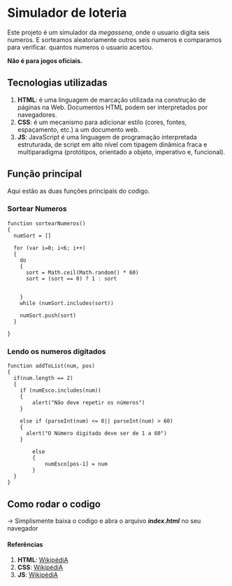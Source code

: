 # Simulador de loteria

Este projeto é um simulador da *megassena*, onde o usuario digita seis numeros.
E sorteamos aleatoriamente outros seis numeros e comparamos para verificar.
quantos numeros o usuario acertou.

**Não é para jogos oficiais.**

## Tecnologias utilizadas
1. **HTML**: é uma linguagem de marcação utilizada na construção de páginas na Web. Documentos HTML podem ser interpretados por navegadores.
2. **CSS**: é um mecanismo para adicionar estilo (cores, fontes, espaçamento, etc.) a um documento web.
3. **JS**: JavaScript é uma linguagem de programação interpretada estruturada, de script em alto nível com tipagem dinâmica fraca e multiparadigma (protótipos, orientado a objeto, imperativo e, funcional).

## Função principal
Aqui estão as duas funções principais do codigo.

### Sortear Numeros
```
function sortearNumeros()
{
  numSort = []

  for (var i=0; i<6; i++)
  {
    do
    {
      sort = Math.ceil(Math.random() * 60)
      sort = (sort == 0) ? 1 : sort


    }
    while (numSort.includes(sort))

    numSort.push(sort)
  }

}
```
### Lendo os numeros digitados
```
function addToList(num, pos)
{
  if(num.length == 2)
  {
    if (numEsco.includes(num))
    {
        alert("Não deve repetir os números")
    }

    else if (parseInt(num) <= 0|| parseInt(num) > 60)
    {
      alert("O Número digitado deve ser de 1 a 60")
    }

        else
        {
            numEsco[pos-1] = num
        }
  }
}
```

## Como rodar o codigo
-> Simplismente baixa o codigo e abra o arquivo **_index.html_** no seu navegador

#### Referências
1. **HTML**: [WikipédiA](https://pt.wikipedia.org/wiki/HTML)
2. **CSS**: [WikipédiA](https://pt.wikipedia.org/wiki/Cascading_Style_Sheets)
3. **JS**: [WikipédiA](https://pt.wikipedia.org/wiki/JavaScript)
